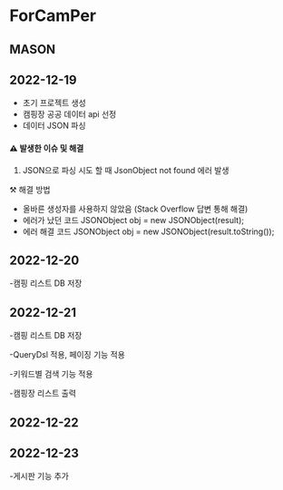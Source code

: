# ForCamPer

##  MASON
## 2022-12-19

- 초기 프로젝트 생성
- 캠핑장 공공 데이터 api 선정
- 데이터 JSON 파싱

#### ⚠️ 발생한 이슈 및 해결

1. JSON으로 파싱 시도 할 때 JsonObject not found 에러 발생 

⚒️ 해결 방법  
- 올바른 생성자를 사용하지 않았음 (Stack Overflow 답변 통해 해결)
- 에러가 났던 코드  JSONObject obj = new JSONObject(result);
- 에러 해결 코드  JSONObject obj = new JSONObject(result.toString());

## 2022-12-20

-캠핑 리스트 DB 저장


## 2022-12-21

-캠핑 리스트 DB 저장

-QueryDsl 적용, 페이징 기능 적용

-키워드별 검색 기능 적용

-캠핑장 리스트 출력


## 2022-12-22

## 2022-12-23

 -게시판 기능 추가
